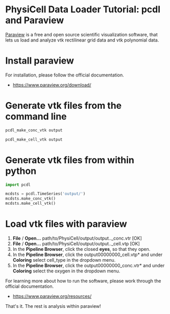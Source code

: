 # PhysiCell Data Loader Tutorial: pcdl and Paraview

[Paraview](https://www.paraview.org/) is a free and open source scientific visualization software,
that lets us load and analyze vtk rectilinear grid data and vtk polynomial data<!--, and even ome.tiff data files-->.

# Install paraview

For installation, please follow the official documentation.
+ https://www.paraview.org/download/


# Generate vtk files from the command line

```bash
pcdl_make_conc_vtk output
```
```bash
pcdl_make_cell_vtk output
```


# Generate vtk files from within python

```python
import pcdl

mcdsts = pcdl.TimeSeries('output/')
mcdsts.make_conc_vtk()
mcdsts.make_cell_vtk()
```


# Load vtk files with paraview

1. **File** / **Open...** path/to/PhysiCell/output/output..\_conc.vtr [OK]
2. **File** / **Open...** path/to/PhysiCell/output/output..\_cell.vtp [OK]
3. In the **Pipeline Browser**, click the closed **eyes**, so that they open.
4. In the **Pipeline Browser**, click the output00000000\_cell.vtp\* and under **Coloring** select cell\_type in the dropdown menu.
5. In the **Pipeline Browser**, click the output00000000\_conc.vtr\* and under **Coloring** select the oxygen in the dropdown menu.

For learning more about how to run the software,
please work through the official documentation.
+ https://www.paraview.org/resources/


That's it. The rest is analysis within paraview!

